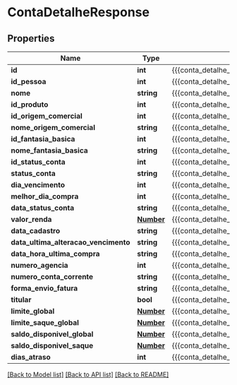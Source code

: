 # ContaDetalheResponse

## Properties
Name | Type | Description | Notes
------------ | ------------- | ------------- | -------------
**id** | **int** | {{{conta_detalhe_response_id_value}}} | [optional] 
**id_pessoa** | **int** | {{{conta_detalhe_response_id_pessoa_value}}} | [optional] 
**nome** | **string** | {{{conta_detalhe_response_nome_value}}} | [optional] 
**id_produto** | **int** | {{{conta_detalhe_response_id_produto_value}}} | [optional] 
**id_origem_comercial** | **int** | {{{conta_detalhe_response_id_origem_comercial_value}}} | [optional] 
**nome_origem_comercial** | **string** | {{{conta_detalhe_response_nome_origem_comercial_value}}} | [optional] 
**id_fantasia_basica** | **int** | {{{conta_detalhe_response_id_fantasia_basica_value}}} | [optional] 
**nome_fantasia_basica** | **string** | {{{conta_detalhe_response_nome_fantasia_basica_value}}} | [optional] 
**id_status_conta** | **int** | {{{conta_detalhe_response_id_status_conta_value}}} | [optional] 
**status_conta** | **string** | {{{conta_detalhe_response_status_conta_value}}} | [optional] 
**dia_vencimento** | **int** | {{{conta_detalhe_response_dia_vencimento_value}}} | [optional] 
**melhor_dia_compra** | **int** | {{{conta_detalhe_response_melhor_dia_compra_value}}} | [optional] 
**data_status_conta** | **string** | {{{conta_detalhe_response_data_status_conta_value}}} | [optional] 
**valor_renda** | [**Number**](Number.md) | {{{conta_detalhe_response_valor_renda_value}}} | [optional] 
**data_cadastro** | **string** | {{{conta_detalhe_response_data_cadastro_value}}} | [optional] 
**data_ultima_alteracao_vencimento** | **string** | {{{conta_detalhe_response_data_ultima_alteracao_vencimento_value}}} | [optional] 
**data_hora_ultima_compra** | **string** | {{{conta_detalhe_response_data_hora_ultima_compra_value}}} | [optional] 
**numero_agencia** | **int** | {{{conta_detalhe_response_numero_agencia_value}}} | [optional] 
**numero_conta_corrente** | **string** | {{{conta_detalhe_response_numero_conta_corrente_value}}} | [optional] 
**forma_envio_fatura** | **string** | {{{conta_detalhe_response_forma_envio_fatura_value}}} | [optional] 
**titular** | **bool** | {{{conta_detalhe_response_titular_value}}} | [optional] 
**limite_global** | [**Number**](Number.md) | {{{conta_detalhe_response_limite_global_value}}} | [optional] 
**limite_saque_global** | [**Number**](Number.md) | {{{conta_detalhe_response_limite_saque_global_value}}} | [optional] 
**saldo_disponivel_global** | [**Number**](Number.md) | {{{conta_detalhe_response_saldo_disponivel_global_value}}} | [optional] 
**saldo_disponivel_saque** | [**Number**](Number.md) | {{{conta_detalhe_response_saldo_disponivel_saque_value}}} | [optional] 
**dias_atraso** | **int** | {{{conta_detalhe_response_dias_atraso_value}}} | [optional] 

[[Back to Model list]](../README.md#documentation-for-models) [[Back to API list]](../README.md#documentation-for-api-endpoints) [[Back to README]](../README.md)


